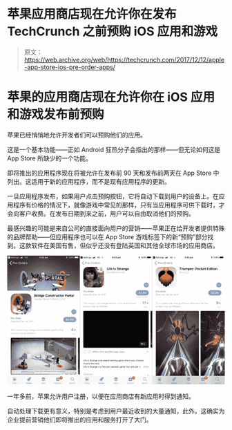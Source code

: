 # 苹果应用商店现在允许你在发布 TechCrunch 之前预购 iOS 应用和游戏

> 原文：<https://web.archive.org/web/https://techcrunch.com/2017/12/12/apple-app-store-ios-pre-order-apps/>

# 苹果的应用商店现在允许你在 iOS 应用和游戏发布前预购

苹果已经悄悄地允许开发者们可以预购他们的应用。

这是一个基本功能——正如 Android 狂热分子会指出的那样——但无论如何这是 App Store 所缺少的一个功能。

即将推出的应用程序现在将被允许在发布前 90 天和发布前两天在 App Store 中列出。这适用于新的应用程序，而不是现有应用程序的更新。

一旦应用程序发布，如果用户点击预购按钮，它将自动下载到用户的设备上。在应用程序有价格的情况下，就像游戏中常见的那样，只有当应用程序可供下载时，才会向客户收费。在发布日期到来之前，用户可以自由取消他们的预购。

最感兴趣的可能是来自公司的直接面向用户的营销——苹果正在给开发者提供特殊的品牌帮助——但应用程序也可以在 App Store 游戏标签下的新“预购”部分找到。这款软件在美国有售，但似乎还没有登陆英国和其他全球市场的应用商店。

![](img/e50d3c6848ebd08c09986f77ca0e2a04.png)

一年多前，苹果允许用户注册，以便在应用商店有新应用时得到通知。

自动处理下载更有意义，特别是考虑到用户最近收到的大量通知，此外，这确实为企业提前营销他们即将推出的应用和服务打开了大门。